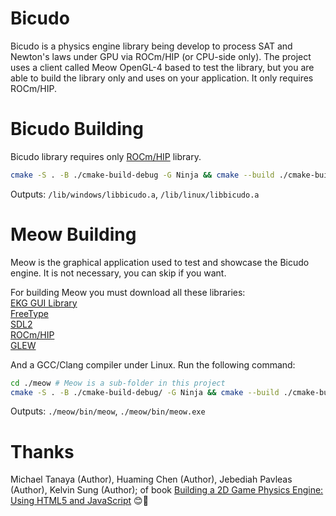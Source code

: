 # Bicudo

Bicudo is a physics engine library being develop to process SAT and Newton's laws under GPU via ROCm/HIP (or CPU-side only). The project uses a client called Meow OpenGL-4 based to test the library, but you are able to build the library only and uses on your application. It only requires ROCm/HIP.

# Bicudo Building

Bicudo library requires only [ROCm/HIP](https://github.com/ROCm/HIP) library.

```sh
cmake -S . -B ./cmake-build-debug -G Ninja && cmake --build ./cmake-build-debug
```

Outputs: `/lib/windows/libbicudo.a`, `/lib/linux/libbicudo.a`

# Meow Building

Meow is the graphical application used to test and showcase the Bicudo engine. It is not necessary, you can skip if you want.

For building Meow you must download all these libraries:  
[EKG GUI Library](https://github.com/vokegpu/ekg-ui-library)  
[FreeType](http://freetype.org/)  
[SDL2](https://www.libsdl.org/)  
[ROCm/HIP](https://github.com/ROCm/HIP)  
[GLEW](https://glew.sourceforge.net/)  

And a GCC/Clang compiler under Linux.
Run the following command:

```sh
cd ./meow # Meow is a sub-folder in this project
cmake -S . -B ./cmake-build-debug/ -G Ninja && cmake --build ./cmake-build-debug/
```

Outputs: `./meow/bin/meow`, `./meow/bin/meow.exe`

# Thanks

Michael Tanaya (Author), Huaming Chen (Author), Jebediah Pavleas (Author), Kelvin Sung (Author); of book [Building a 2D Game Physics Engine: Using HTML5 and JavaScript](https://www.amazon.com/Building-Game-Physics-Engine-JavaScript/dp/1484225821) 😊🐄


